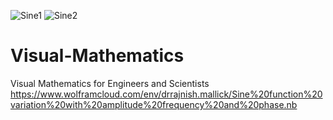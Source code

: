 ![Sine1](https://user-images.githubusercontent.com/38177053/117126812-ed320c80-adb8-11eb-960f-a381c04d2357.jpg)
![Sine2](https://user-images.githubusercontent.com/38177053/117126818-ee633980-adb8-11eb-8f79-0514efe0af31.JPG)
# Visual-Mathematics
Visual Mathematics for Engineers and Scientists
https://www.wolframcloud.com/env/drrajnish.mallick/Sine%20function%20variation%20with%20amplitude%20frequency%20and%20phase.nb
